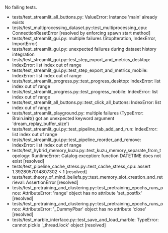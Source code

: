 No failing tests.
- tests/test_streamlit_all_buttons.py: ValueError: Instance 'main' already exists
- tests/test_multiprocessing_dataset.py::test_multiprocessing_cpu: ConnectionResetError [resolved by enforcing spawn start method]
- tests/test_streamlit_gui.py: multiple failures (StopIteration, IndexError, ImportError)
 - tests/test_streamlit_gui.py: unexpected failures during dataset history integration
- tests/test_streamlit_gui.py::test_step_export_and_metrics_desktop: IndexError: list index out of range
- tests/test_streamlit_gui.py::test_step_export_and_metrics_mobile: IndexError: list index out of range
- tests/test_streamlit_progress.py::test_progress_desktop: IndexError: list index out of range
- tests/test_streamlit_progress.py::test_progress_mobile: IndexError: list index out of range
- tests/test_streamlit_all_buttons.py::test_click_all_buttons: IndexError: list index out of range
- tests/test_streamlit_playground.py: multiple failures (TypeError: Brain.__init__() got an unexpected keyword argument 'dream_replay_buffer_size')
- tests/test_streamlit_gui.py::test_pipeline_tab_add_and_run: IndexError: list index out of range
- tests/test_streamlit_gui.py::test_pipeline_reorder_and_remove: IndexError: list index out of range
- tests/test_hybrid_memory_kuzu.py::test_kuzu_memory_separate_from_topology: RuntimeError: Catalog exception: function DATETIME does not exist [resolved]
- tests/test_pipeline_cache_stress.py::test_cache_stress_cpu: assert 1.3928057014807302 < 1 [resolved]
- tests/test_theory_of_mind_beliefs.py::test_memory_slot_creation_and_retrieval: AssertionError [resolved]
- tests/test_pretraining_and_clustering.py::test_pretraining_epochs_runs_once: AttributeError: 'range' object has no attribute 'set_postfix' [resolved]
- tests/test_pretraining_and_clustering.py::test_pretraining_epochs_runs_once: AttributeError: '_DummyPbar' object has no attribute 'close' [resolved]
- tests/test_marble_interface.py::test_save_and_load_marble: TypeError: cannot pickle '_thread.lock' object [resolved]
